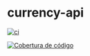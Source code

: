 # currency-api


[![ci](https://github.com/kirmayrcosta/currency-api/actions/workflows/build.yml/badge.svg)](https://github.com/kirmayrcosta/currency-api/actions/workflows/build.yml)

[![Cobertura de código](https://codecov.io/github/kirmayrcosta/currency-api/graph/badge.svg?token=PMRG48CYZT)](https://codecov.io/github/kirmayrcosta/currency-api)

